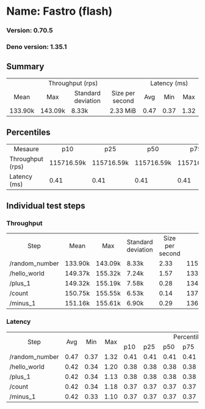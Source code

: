 # Name: Fastro (flash) 
  
  ### Version: 0.70.5
  ### Deno version: 1.35.1

## Summary
<table>
<tr>
    <td align="center" colspan="4">Throughput (rps)</td>
    <td align="center" colspan="3">Latency (ms)</td>
</tr>
<tr>
    <td align="center">Mean</td>
    <td align="center">Max</td>
    <td align="center">Standard deviation</td>
    <td align="center">Size per second</td>
    <td align="center">Avg</td>
    <td align="center">Min</td>
    <td align="center">Max</td>
</tr>
<tr>
    <td>133.90k</td>
    <td>143.09k</td>
    <td>8.33k</td>
    <td>2.33 MiB</td>
    <td>0.47</td>
    <td>0.37</td>
    <td>1.32</td>
</tr>
</table>

## Percentiles

<table>
<tr>
  <td align="center">Mesaure</td>
  <td align="center">p10</td>
  <td align="center">p25</td>
  <td align="center">p50</td>
  <td align="center">p75</td>
  <td align="center">p90</td>
  <td align="center">p95</td>
  <td align="center">p99</td>
</tr>
<tr>
  <td>Throughput (rps)</td>
  <td>115716.59k</td>
  <td>115716.59k</td>
  <td>115716.59k</td>
  <td>115716.59k</td>
  <td>143087.46k</td>
  <td>143087.46k</td>
  <td>143087.46k</td>
</tr>
<tr>
  <td>Latency (ms)</td>
  <td>0.41</td>
  <td>0.41</td>
  <td>0.41</td>
  <td>0.41</td>
  <td>0.51</td>
  <td>0.61</td>
  <td>0.78</td>
</tr>
</table>

## Individual test steps

### Throughput

<table>
<tr>
  <td align="center" rowspan="2">Step</td>
  <td align="center" rowspan="2">Mean</td>
  <td align="center" rowspan="2">Max</td>
  <td align="center" rowspan="2">Standard deviation</td>
  <td align="center" rowspan="2">Size per second</td>
  <td align="center" colspan="7">Percentiles</td>
</tr>
<tr>
  <!-- still Step -->
  <!-- still Mean -->
  <!-- still Max -->
  <!-- still Standard deviation -->
  <!-- still Size per second -->
  <td align="center">p10</td>
  <td align="center">p25</td>
  <td align="center">p50</td>
  <td align="center">p75</td>
  <td align="center">p90</td>
  <td align="center">p95</td>
  <td align="center">p99</td>
</tr>
<tr>
  <td>/random_number</td>
  <td>133.90k</td>
  <td>143.09k</td>
  <td>8.33k</td>
  <td>2.33</td>
  <td>115716.59k</td>
  <td>115716.59k</td>
  <td>115716.59k</td>
  <td>115716.59k</td>
  <td>143087.46k</td>
  <td>143087.46k</td>
  <td>143087.46k</td>
</tr><tr>
  <td>/hello_world</td>
  <td>149.37k</td>
  <td>155.32k</td>
  <td>7.24k</td>
  <td>1.57</td>
  <td>133783.58k</td>
  <td>133783.58k</td>
  <td>133783.58k</td>
  <td>133783.58k</td>
  <td>155319.61k</td>
  <td>155319.61k</td>
  <td>155319.61k</td>
</tr><tr>
  <td>/plus_1</td>
  <td>149.32k</td>
  <td>155.19k</td>
  <td>7.58k</td>
  <td>0.28</td>
  <td>134365.72k</td>
  <td>134365.72k</td>
  <td>134365.72k</td>
  <td>134365.72k</td>
  <td>155194.40k</td>
  <td>155194.40k</td>
  <td>155194.40k</td>
</tr><tr>
  <td>/count</td>
  <td>150.75k</td>
  <td>155.55k</td>
  <td>6.53k</td>
  <td>0.14</td>
  <td>137589.89k</td>
  <td>137589.89k</td>
  <td>137589.89k</td>
  <td>137589.89k</td>
  <td>155550.29k</td>
  <td>155550.29k</td>
  <td>155550.29k</td>
</tr><tr>
  <td>/minus_1</td>
  <td>151.16k</td>
  <td>155.61k</td>
  <td>6.90k</td>
  <td>0.29</td>
  <td>136704.39k</td>
  <td>136704.39k</td>
  <td>136704.39k</td>
  <td>136704.39k</td>
  <td>155608.32k</td>
  <td>155608.32k</td>
  <td>155608.32k</td>
</tr></table>

### Latency

<table>
<tr>
  <td align="center" rowspan="2">Step</td>
  <td align="center" rowspan="2">Avg</td>
  <td align="center" rowspan="2">Min</td>
  <td align="center" rowspan="2">Max</td>
  <td align="center" colspan="7">Percentiles</td>
</tr>
<tr>
  <!-- still Avg -->
  <!-- still Min -->
  <!-- still Max -->
  <td>p10</td>
  <td>p25</td>
  <td>p50</td>
  <td>p75</td>
  <td>p90</td>
  <td>p95</td>
  <td>p99</td>
</tr>
<tr>
  <td>/random_number</td>
  <td>0.47</td>
  <td>0.37</td>
  <td>1.32</td>
  <td>0.41</td>
  <td>0.41</td>
  <td>0.41</td>
  <td>0.41</td>
  <td>0.51</td>
  <td>0.61</td>
  <td>0.78</td>
</tr><tr>
  <td>/hello_world</td>
  <td>0.42</td>
  <td>0.34</td>
  <td>1.20</td>
  <td>0.38</td>
  <td>0.38</td>
  <td>0.38</td>
  <td>0.38</td>
  <td>0.45</td>
  <td>0.49</td>
  <td>0.62</td>
</tr><tr>
  <td>/plus_1</td>
  <td>0.42</td>
  <td>0.34</td>
  <td>1.13</td>
  <td>0.38</td>
  <td>0.38</td>
  <td>0.38</td>
  <td>0.38</td>
  <td>0.45</td>
  <td>0.51</td>
  <td>0.58</td>
</tr><tr>
  <td>/count</td>
  <td>0.42</td>
  <td>0.34</td>
  <td>1.18</td>
  <td>0.37</td>
  <td>0.37</td>
  <td>0.37</td>
  <td>0.37</td>
  <td>0.44</td>
  <td>0.48</td>
  <td>0.60</td>
</tr><tr>
  <td>/minus_1</td>
  <td>0.42</td>
  <td>0.33</td>
  <td>1.10</td>
  <td>0.37</td>
  <td>0.37</td>
  <td>0.37</td>
  <td>0.37</td>
  <td>0.44</td>
  <td>0.48</td>
  <td>0.59</td>
</tr></table>